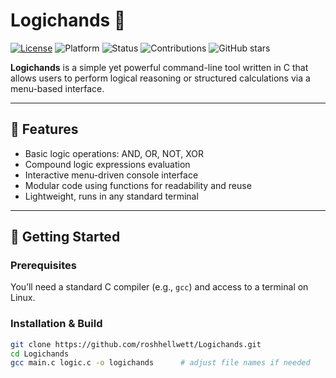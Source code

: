 # Logichands 🧩

[![License](https://img.shields.io/badge/License-Apache--2.0-blue.svg)](LICENSE)
![Platform](https://img.shields.io/badge/Platform-Linux-lightgrey)
![Status](https://img.shields.io/badge/Status-Active-success)
![Contributions](https://img.shields.io/badge/Contributions-Welcome-brightgreen)
![GitHub stars](https://img.shields.io/github/stars/roshhellwett/Logichands?style=social)

**Logichands** is a simple yet powerful command-line tool written in C that allows users to perform logical reasoning or structured calculations via a menu-based interface.

---

## 🧮 Features  
- Basic logic operations: AND, OR, NOT, XOR  
- Compound logic expressions evaluation  
- Interactive menu-driven console interface  
- Modular code using functions for readability and reuse  
- Lightweight, runs in any standard terminal  

---

## 🚀 Getting Started  
### Prerequisites  
You’ll need a standard C compiler (e.g., `gcc`) and access to a terminal on Linux.

### Installation & Build  
```bash
git clone https://github.com/roshhellwett/Logichands.git
cd Logichands
gcc main.c logic.c -o logichands      # adjust file names if needed
